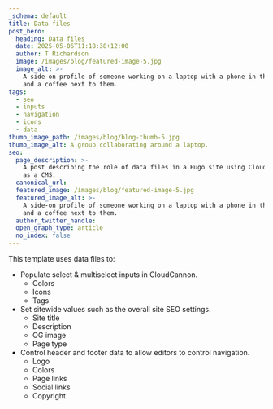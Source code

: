 ```yaml
---
_schema: default
title: Data files
post_hero:
  heading: Data files
  date: 2025-05-06T11:18:38+12:00
  author: T Richardson
  image: /images/blog/featured-image-5.jpg
  image_alt: >-
    A side-on profile of someone working on a laptop with a phone in their hand,
    and a coffee next to them.
tags:
  - seo
  - inputs
  - navigation
  - icons
  - data
thumb_image_path: /images/blog/blog-thumb-5.jpg
thumb_image_alt: A group collaborating around a laptop.
seo:
  page_description: >-
    A post describing the role of data files in a Hugo site using CloudCannon
    as a CMS.
  canonical_url:
  featured_image: /images/blog/featured-image-5.jpg
  featured_image_alt: >-
    A side-on profile of someone working on a laptop with a phone in their hand,
    and a coffee next to them.
  author_twitter_handle:
  open_graph_type: article
  no_index: false
---
```

This template uses data files to:

* Populate select & multiselect inputs in CloudCannon.
  * Colors
  * Icons
  * Tags
* Set sitewide values such as the overall site SEO settings.
  * Site title
  * Description
  * OG image
  * Page type
* Control header and footer data to allow editors to control navigation.
  * Logo
  * Colors
  * Page links
  * Social links
  * Copyright